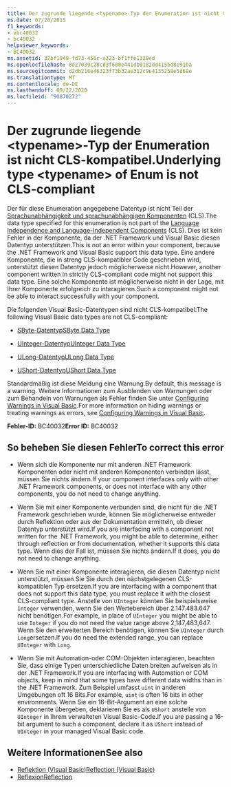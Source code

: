 ```yaml
---
title: Der zugrunde liegende <typename>-Typ der Enumeration ist nicht CLS-kompatibel.
ms.date: 07/20/2015
f1_keywords:
- vbc40032
- bc40032
helpviewer_keywords:
- BC40032
ms.assetid: 32bf1949-fd73-456c-a323-bf1ffe1320ed
ms.openlocfilehash: 8d27039c28cd3f680e441db9182dd415bd8e91ba
ms.sourcegitcommit: d2db216e46323f73b32ae312c9e4135258e5d68e
ms.translationtype: MT
ms.contentlocale: de-DE
ms.lasthandoff: 09/22/2020
ms.locfileid: "90870272"
---
```

# <a name="underlying-type-typename-of-enum-is-not-cls-compliant"></a><span data-ttu-id="8ae04-102">Der zugrunde liegende \<typename>-Typ der Enumeration ist nicht CLS-kompatibel.</span><span class="sxs-lookup"><span data-stu-id="8ae04-102">Underlying type \<typename> of Enum is not CLS-compliant</span></span>

<span data-ttu-id="8ae04-103">Der für diese Enumeration angegebene Datentyp ist nicht Teil der [Sprachunabhängigkeit und sprachunabhängigen Komponenten](../../../standard/language-independence-and-language-independent-components.md) (CLS).</span><span class="sxs-lookup"><span data-stu-id="8ae04-103">The data type specified for this enumeration is not part of the [Language Independence and Language-Independent Components](../../../standard/language-independence-and-language-independent-components.md) (CLS).</span></span> <span data-ttu-id="8ae04-104">Dies ist kein Fehler in der Komponente, da der .NET Framework und Visual Basic diesen Datentyp unterstützen.</span><span class="sxs-lookup"><span data-stu-id="8ae04-104">This is not an error within your component, because the .NET Framework and Visual Basic support this data type.</span></span> <span data-ttu-id="8ae04-105">Eine andere Komponente, die in streng CLS-kompatibler Code geschrieben wird, unterstützt diesen Datentyp jedoch möglicherweise nicht.</span><span class="sxs-lookup"><span data-stu-id="8ae04-105">However, another component written in strictly CLS-compliant code might not support this data type.</span></span> <span data-ttu-id="8ae04-106">Eine solche Komponente ist möglicherweise nicht in der Lage, mit Ihrer Komponente erfolgreich zu interagieren.</span><span class="sxs-lookup"><span data-stu-id="8ae04-106">Such a component might not be able to interact successfully with your component.</span></span>  
  
 <span data-ttu-id="8ae04-107">Die folgenden Visual Basic-Datentypen sind nicht CLS-kompatibel:</span><span class="sxs-lookup"><span data-stu-id="8ae04-107">The following Visual Basic data types are not CLS-compliant:</span></span>  
  
- [<span data-ttu-id="8ae04-108">SByte-Datentyp</span><span class="sxs-lookup"><span data-stu-id="8ae04-108">SByte Data Type</span></span>](../data-types/sbyte-data-type.md)  
  
- [<span data-ttu-id="8ae04-109">UInteger-Datentyp</span><span class="sxs-lookup"><span data-stu-id="8ae04-109">UInteger Data Type</span></span>](../data-types/uinteger-data-type.md)  
  
- [<span data-ttu-id="8ae04-110">ULong-Datentyp</span><span class="sxs-lookup"><span data-stu-id="8ae04-110">ULong Data Type</span></span>](../data-types/ulong-data-type.md)  
  
- [<span data-ttu-id="8ae04-111">UShort-Datentyp</span><span class="sxs-lookup"><span data-stu-id="8ae04-111">UShort Data Type</span></span>](../data-types/ushort-data-type.md)  
  
 <span data-ttu-id="8ae04-112">Standardmäßig ist diese Meldung eine Warnung.</span><span class="sxs-lookup"><span data-stu-id="8ae04-112">By default, this message is a warning.</span></span> <span data-ttu-id="8ae04-113">Weitere Informationen zum Ausblenden von Warnungen oder zum Behandeln von Warnungen als Fehler finden Sie unter [Configuring Warnings in Visual Basic](/visualstudio/ide/configuring-warnings-in-visual-basic).</span><span class="sxs-lookup"><span data-stu-id="8ae04-113">For more information on hiding warnings or treating warnings as errors, see [Configuring Warnings in Visual Basic](/visualstudio/ide/configuring-warnings-in-visual-basic).</span></span>  
  
 <span data-ttu-id="8ae04-114">**Fehler-ID:** BC40032</span><span class="sxs-lookup"><span data-stu-id="8ae04-114">**Error ID:** BC40032</span></span>  
  
## <a name="to-correct-this-error"></a><span data-ttu-id="8ae04-115">So beheben Sie diesen Fehler</span><span class="sxs-lookup"><span data-stu-id="8ae04-115">To correct this error</span></span>  
  
- <span data-ttu-id="8ae04-116">Wenn sich die Komponente nur mit anderen .NET Framework Komponenten oder nicht mit anderen Komponenten verbinden lässt, müssen Sie nichts ändern.</span><span class="sxs-lookup"><span data-stu-id="8ae04-116">If your component interfaces only with other .NET Framework components, or does not interface with any other components, you do not need to change anything.</span></span>  
  
- <span data-ttu-id="8ae04-117">Wenn Sie mit einer Komponente verbunden sind, die nicht für die .NET Framework geschrieben wurde, können Sie möglicherweise entweder durch Reflektion oder aus der Dokumentation ermitteln, ob dieser Datentyp unterstützt wird.</span><span class="sxs-lookup"><span data-stu-id="8ae04-117">If you are interfacing with a component not written for the .NET Framework, you might be able to determine, either through reflection or from documentation, whether it supports this data type.</span></span> <span data-ttu-id="8ae04-118">Wenn dies der Fall ist, müssen Sie nichts ändern.</span><span class="sxs-lookup"><span data-stu-id="8ae04-118">If it does, you do not need to change anything.</span></span>  
  
- <span data-ttu-id="8ae04-119">Wenn Sie mit einer Komponente interagieren, die diesen Datentyp nicht unterstützt, müssen Sie Sie durch den nächstgelegenen CLS-kompatiblen Typ ersetzen.</span><span class="sxs-lookup"><span data-stu-id="8ae04-119">If you are interfacing with a component that does not support this data type, you must replace it with the closest CLS-compliant type.</span></span> <span data-ttu-id="8ae04-120">Anstelle von `UInteger` könnten Sie beispielsweise `Integer` verwenden, wenn Sie den Wertebereich über 2.147.483.647 nicht benötigen.</span><span class="sxs-lookup"><span data-stu-id="8ae04-120">For example, in place of `UInteger` you might be able to use `Integer` if you do not need the value range above 2,147,483,647.</span></span> <span data-ttu-id="8ae04-121">Wenn Sie den erweiterten Bereich benötigen, können Sie `UInteger` durch `Long`ersetzen.</span><span class="sxs-lookup"><span data-stu-id="8ae04-121">If you do need the extended range, you can replace `UInteger` with `Long`.</span></span>  
  
- <span data-ttu-id="8ae04-122">Wenn Sie mit Automation-oder COM-Objekten interagieren, beachten Sie, dass einige Typen unterschiedliche Daten breiten aufweisen als in der .NET Framework.</span><span class="sxs-lookup"><span data-stu-id="8ae04-122">If you are interfacing with Automation or COM objects, keep in mind that some types have different data widths than in the .NET Framework.</span></span> <span data-ttu-id="8ae04-123">Zum Beispiel umfasst `uint` in anderen Umgebungen oft 16 Bits.</span><span class="sxs-lookup"><span data-stu-id="8ae04-123">For example, `uint` is often 16 bits in other environments.</span></span> <span data-ttu-id="8ae04-124">Wenn Sie ein 16-Bit-Argument an eine solche Komponente übergeben, deklarieren Sie es als `UShort` anstelle von `UInteger` in Ihrem verwalteten Visual Basic-Code.</span><span class="sxs-lookup"><span data-stu-id="8ae04-124">If you are passing a 16-bit argument to such a component, declare it as `UShort` instead of `UInteger` in your managed Visual Basic code.</span></span>  
  
## <a name="see-also"></a><span data-ttu-id="8ae04-125">Weitere Informationen</span><span class="sxs-lookup"><span data-stu-id="8ae04-125">See also</span></span>

- [<span data-ttu-id="8ae04-126">Reflektion (Visual Basic)</span><span class="sxs-lookup"><span data-stu-id="8ae04-126">Reflection (Visual Basic)</span></span>](../../programming-guide/concepts/reflection.md)
- [<span data-ttu-id="8ae04-127">Reflexion</span><span class="sxs-lookup"><span data-stu-id="8ae04-127">Reflection</span></span>](../../../framework/reflection-and-codedom/reflection.md)

